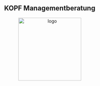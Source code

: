 <h2 align="center">KOPF Managementberatung</h2>
<p align="center">
<img src="https://github.com/Moregorit/kopf/public/img/logo200px.png" alt="logo" width="200"/>
</p>
